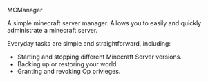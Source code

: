 MCManager

A simple minecraft server manager.  Allows you to easily and quickly administrate a minecraft server.

Everyday tasks are simple and straightforward, including:
- Starting and stopping different Minecraft Server versions.
- Backing up or restoring your world.
- Granting and revoking Op privleges.
